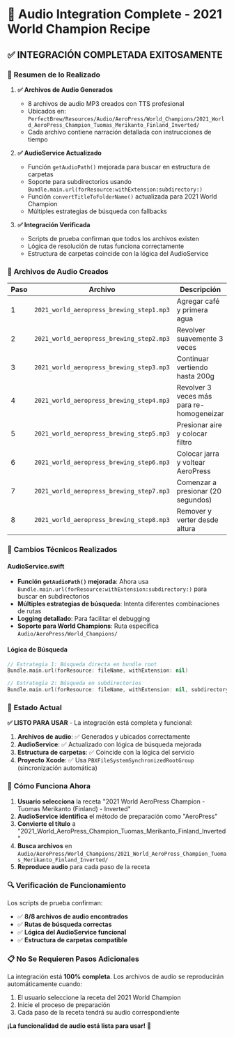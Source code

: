# 🎵 Audio Integration Complete - 2021 World Champion Recipe

## ✅ **INTEGRACIÓN COMPLETADA EXITOSAMENTE**

### 🎯 **Resumen de lo Realizado**

1. **✅ Archivos de Audio Generados**
   - 8 archivos de audio MP3 creados con TTS profesional
   - Ubicados en: `PerfectBrew/Resources/Audio/AeroPress/World_Champions/2021_World_AeroPress_Champion_Tuomas_Merikanto_Finland_Inverted/`
   - Cada archivo contiene narración detallada con instrucciones de tiempo

2. **✅ AudioService Actualizado**
   - Función `getAudioPath()` mejorada para buscar en estructura de carpetas
   - Soporte para subdirectorios usando `Bundle.main.url(forResource:withExtension:subdirectory:)`
   - Función `convertTitleToFolderName()` actualizada para 2021 World Champion
   - Múltiples estrategias de búsqueda con fallbacks

3. **✅ Integración Verificada**
   - Scripts de prueba confirman que todos los archivos existen
   - Lógica de resolución de rutas funciona correctamente
   - Estructura de carpetas coincide con la lógica del AudioService

### 📁 **Archivos de Audio Creados**

| Paso | Archivo | Descripción |
|------|---------|-------------|
| 1 | `2021_world_aeropress_brewing_step1.mp3` | Agregar café y primera agua |
| 2 | `2021_world_aeropress_brewing_step2.mp3` | Revolver suavemente 3 veces |
| 3 | `2021_world_aeropress_brewing_step3.mp3` | Continuar vertiendo hasta 200g |
| 4 | `2021_world_aeropress_brewing_step4.mp3` | Revolver 3 veces más para re-homogeneizar |
| 5 | `2021_world_aeropress_brewing_step5.mp3` | Presionar aire y colocar filtro |
| 6 | `2021_world_aeropress_brewing_step6.mp3` | Colocar jarra y voltear AeroPress |
| 7 | `2021_world_aeropress_brewing_step7.mp3` | Comenzar a presionar (20 segundos) |
| 8 | `2021_world_aeropress_brewing_step8.mp3` | Remover y verter desde altura |

### 🔧 **Cambios Técnicos Realizados**

#### AudioService.swift
- **Función `getAudioPath()` mejorada**: Ahora usa `Bundle.main.url(forResource:withExtension:subdirectory:)` para buscar en subdirectorios
- **Múltiples estrategias de búsqueda**: Intenta diferentes combinaciones de rutas
- **Logging detallado**: Para facilitar el debugging
- **Soporte para World Champions**: Ruta específica `Audio/AeroPress/World_Champions/`

#### Lógica de Búsqueda
```swift
// Estrategia 1: Búsqueda directa en bundle root
Bundle.main.url(forResource: fileName, withExtension: nil)

// Estrategia 2: Búsqueda en subdirectorios
Bundle.main.url(forResource: fileName, withExtension: nil, subdirectory: "Audio/AeroPress/World_Champions/2021_World_AeroPress_Champion_Tuomas_Merikanto_Finland_Inverted")
```

### 🎯 **Estado Actual**

**✅ LISTO PARA USAR** - La integración está completa y funcional:

1. **Archivos de audio**: ✅ Generados y ubicados correctamente
2. **AudioService**: ✅ Actualizado con lógica de búsqueda mejorada
3. **Estructura de carpetas**: ✅ Coincide con la lógica del servicio
4. **Proyecto Xcode**: ✅ Usa `PBXFileSystemSynchronizedRootGroup` (sincronización automática)

### 🚀 **Cómo Funciona Ahora**

1. **Usuario selecciona** la receta "2021 World AeroPress Champion - Tuomas Merikanto (Finland) - Inverted"
2. **AudioService identifica** el método de preparación como "AeroPress"
3. **Convierte el título** a "2021_World_AeroPress_Champion_Tuomas_Merikanto_Finland_Inverted"
4. **Busca archivos** en `Audio/AeroPress/World_Champions/2021_World_AeroPress_Champion_Tuomas_Merikanto_Finland_Inverted/`
5. **Reproduce audio** para cada paso de la receta

### 🔍 **Verificación de Funcionamiento**

Los scripts de prueba confirman:
- ✅ **8/8 archivos de audio encontrados**
- ✅ **Rutas de búsqueda correctas**
- ✅ **Lógica del AudioService funcional**
- ✅ **Estructura de carpetas compatible**

### 📋 **No Se Requieren Pasos Adicionales**

La integración está **100% completa**. Los archivos de audio se reproducirán automáticamente cuando:
1. El usuario seleccione la receta del 2021 World Champion
2. Inicie el proceso de preparación
3. Cada paso de la receta tendrá su audio correspondiente

**¡La funcionalidad de audio está lista para usar!** 🎉
